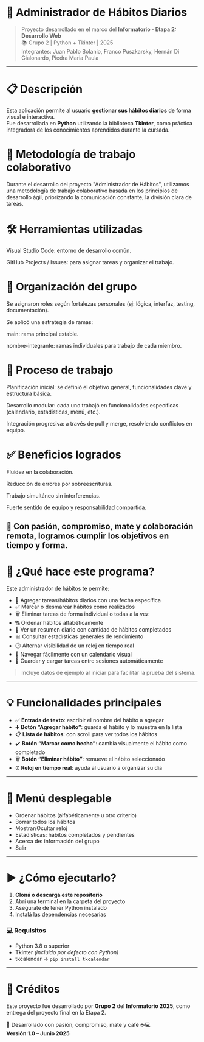 # 🧠 Administrador de Hábitos Diarios

> Proyecto desarrollado en el marco del **Informatorio - Etapa 2: Desarrollo Web**  
> 📚 Grupo 2 | Python + Tkinter | 2025  
> Integrantes: Juan Pablo Bolanio, Franco Puszkarsky, Hernán Di Gialonardo, Piedra Maria Paula

---

# 📋 Descripción

Esta aplicación permite al usuario **gestionar sus hábitos diarios** de forma visual e interactiva.  
Fue desarrollada en **Python** utilizando la biblioteca **Tkinter**, como práctica integradora de los conocimientos aprendidos durante la cursada.

# 🤝 Metodología de trabajo colaborativo
Durante el desarrollo del proyecto "Administrador de Hábitos", utilizamos una metodología de trabajo colaborativo basada en los principios de desarrollo ágil, priorizando la comunicación constante, la división clara de tareas.

# 🛠️ Herramientas utilizadas
Visual Studio Code: entorno de desarrollo común.

GitHub Projects / Issues: para asignar tareas y organizar el trabajo.

# 📌 Organización del grupo
Se asignaron roles según fortalezas personales (ej: lógica, interfaz, testing, documentación).

Se aplicó una estrategia de ramas:

main: rama principal estable.

nombre-integrante: ramas individuales para trabajo de cada miembro.

# 🔄 Proceso de trabajo
Planificación inicial: se definió el objetivo general, funcionalidades clave y estructura básica.

Desarrollo modular: cada uno trabajó en funcionalidades específicas (calendario, estadísticas, menú, etc.).

Integración progresiva: a través de pull y merge, resolviendo conflictos en equipo.

# ✅ Beneficios logrados
Fluidez en la colaboración.

Reducción de errores por sobreescrituras.

Trabajo simultáneo sin interferencias.

Fuerte sentido de equipo y responsabilidad compartida.

🧉 Con pasión, compromiso, mate y colaboración remota, logramos cumplir los objetivos en tiempo y forma.
---

# 📝 ¿Qué hace este programa?

Este administrador de hábitos te permite:

- 📅 Agregar tareas/hábitos diarios con una fecha específica  
- ✅ Marcar o desmarcar hábitos como realizados  
- 🗑️ Eliminar tareas de forma individual o todas a la vez  
- 🔠 Ordenar hábitos alfabéticamente  
- 🧾 Ver un resumen diario con cantidad de hábitos completados  
- 📊 Consultar estadísticas generales de rendimiento  
- 🕒 Alternar visibilidad de un reloj en tiempo real  
- 🌈 Navegar fácilmente con un calendario visual  
- 💾 Guardar y cargar tareas entre sesiones automáticamente  

> Incluye datos de ejemplo al iniciar para facilitar la prueba del sistema.

---

# 💡 Funcionalidades principales

- ✅ **Entrada de texto**: escribir el nombre del hábito a agregar  
- ➕ **Botón “Agregar hábito”**: guarda el hábito y lo muestra en la lista  
- 📋 **Lista de hábitos**: con scroll para ver todos los hábitos  
- ✔️ **Botón “Marcar como hecho”**: cambia visualmente el hábito como completado  
- 🗑️ **Botón “Eliminar hábito”**: remueve el hábito seleccionado  
- ⏰ **Reloj en tiempo real**: ayuda al usuario a organizar su día  

---

# 📁 Menú desplegable

- Ordenar hábitos (alfabéticamente u otro criterio)  
- Borrar todos los hábitos  
- Mostrar/Ocultar reloj  
- Estadísticas: hábitos completados y pendientes  
- Acerca de: información del grupo  
- Salir  

---

# ▶️ ¿Cómo ejecutarlo?

1. **Cloná o descargá este repositorio**
2. Abrí una terminal en la carpeta del proyecto
3. Asegurate de tener Python instalado
4. Instalá las dependencias necesarias

### 💻 Requisitos

- Python 3.8 o superior  
- Tkinter *(incluido por defecto con Python)*  
- tkcalendar → `pip install tkcalendar`  

---

# 👥 Créditos

Este proyecto fue desarrollado por **Grupo 2** del **Informatorio 2025**, como entrega del proyecto final en la Etapa 2.

🧉 Desarrollado con pasión, compromiso, mate y café ☕💻  
**Versión 1.0 – Junio 2025**
